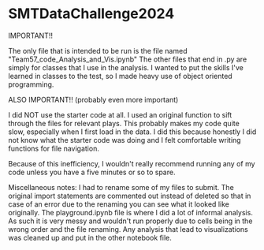 ﻿# SMTDataChallenge2024

IMPORTANT!!

The only file that is intended to be run is the file named "Team57_code_Analysis_and_Vis.ipynb" 
The other files that end in .py are simply for classes that I use in the analysis.
I wanted to put the skills I've learned in classes to the test, so I made heavy use of object oriented programming.

ALSO IMPORTANT!! (probably even more important)

I did NOT use the starter code at all. I used an original function to sift through the files for relevant plays.
This probably makes my code quite slow, especially when I first load in the data.
I did this because honestly I did not know what the starter code was doing and I felt comfortable writing functions for file navigation.

Because of this inefficiency, I wouldn't really recommend running any of my code unless you have a five minutes or so to spare.

Miscellaneous notes:
I had to rename some of my files to submit. 
The original import statements are commented out instead of deleted so that in case of an error due to the renaming you can see what it looked like originally.
The playground.ipynb file is where I did a lot of informal analysis. As such it is very messy and wouldn't run properly due to cells being in the wrong order and the file renaming. Any analysis that lead to visualizations was cleaned up and put in the other notebook file. 